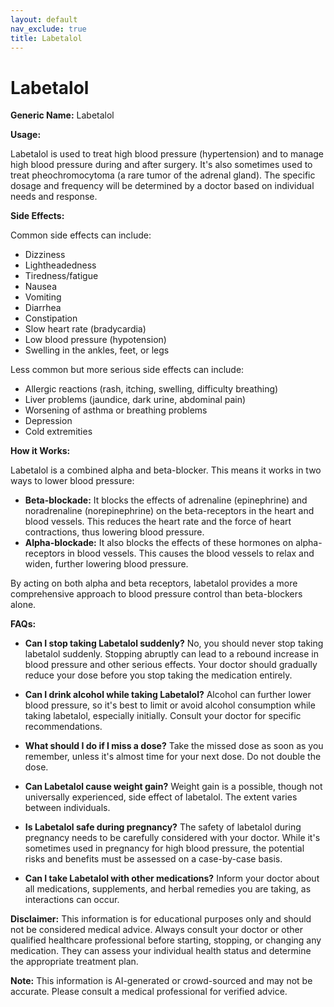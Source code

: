 ```yaml
---
layout: default
nav_exclude: true
title: Labetalol
---
```


# Labetalol

**Generic Name:** Labetalol

**Usage:**

Labetalol is used to treat high blood pressure (hypertension) and to manage high blood pressure during and after surgery.  It's also sometimes used to treat pheochromocytoma (a rare tumor of the adrenal gland).  The specific dosage and frequency will be determined by a doctor based on individual needs and response.

**Side Effects:**

Common side effects can include:

* Dizziness
* Lightheadedness
* Tiredness/fatigue
* Nausea
* Vomiting
* Diarrhea
* Constipation
* Slow heart rate (bradycardia)
* Low blood pressure (hypotension)
* Swelling in the ankles, feet, or legs

Less common but more serious side effects can include:

* Allergic reactions (rash, itching, swelling, difficulty breathing)
* Liver problems (jaundice, dark urine, abdominal pain)
* Worsening of asthma or breathing problems
* Depression
* Cold extremities


**How it Works:**

Labetalol is a combined alpha and beta-blocker. This means it works in two ways to lower blood pressure:

* **Beta-blockade:**  It blocks the effects of adrenaline (epinephrine) and noradrenaline (norepinephrine) on the beta-receptors in the heart and blood vessels. This reduces the heart rate and the force of heart contractions, thus lowering blood pressure.
* **Alpha-blockade:** It also blocks the effects of these hormones on alpha-receptors in blood vessels. This causes the blood vessels to relax and widen, further lowering blood pressure.

By acting on both alpha and beta receptors, labetalol provides a more comprehensive approach to blood pressure control than beta-blockers alone.

**FAQs:**

* **Can I stop taking Labetalol suddenly?** No, you should never stop taking labetalol suddenly.  Stopping abruptly can lead to a rebound increase in blood pressure and other serious effects.  Your doctor should gradually reduce your dose before you stop taking the medication entirely.

* **Can I drink alcohol while taking Labetalol?**  Alcohol can further lower blood pressure, so it's best to limit or avoid alcohol consumption while taking labetalol, especially initially.  Consult your doctor for specific recommendations.

* **What should I do if I miss a dose?** Take the missed dose as soon as you remember, unless it's almost time for your next dose.  Do not double the dose.

* **Can Labetalol cause weight gain?**  Weight gain is a possible, though not universally experienced, side effect of labetalol.  The extent varies between individuals.

* **Is Labetalol safe during pregnancy?**  The safety of labetalol during pregnancy needs to be carefully considered with your doctor.  While it's sometimes used in pregnancy for high blood pressure, the potential risks and benefits must be assessed on a case-by-case basis.

* **Can I take Labetalol with other medications?**  Inform your doctor about all medications, supplements, and herbal remedies you are taking, as interactions can occur.

**Disclaimer:** This information is for educational purposes only and should not be considered medical advice. Always consult your doctor or other qualified healthcare professional before starting, stopping, or changing any medication.  They can assess your individual health status and determine the appropriate treatment plan.


**Note:** This information is AI-generated or crowd-sourced and may not be accurate. Please consult a medical professional for verified advice.